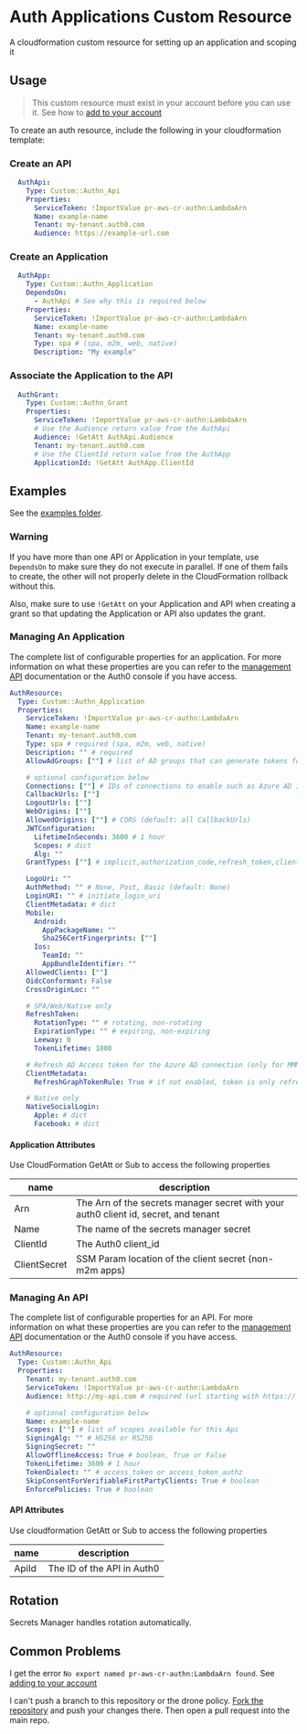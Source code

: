 # Auth Applications Custom Resource

A cloudformation custom resource for setting up an application and scoping it

## Usage

> This custom resource must exist in your account before you can use it. See how to [add to your account](#adding-to-your-account)

To create an auth resource, include the following in your cloudformation template:

### Create an API

```yaml
  AuthApi:
    Type: Custom::Authn_Api
    Properties:
      ServiceToken: !ImportValue pr-aws-cr-authn:LambdaArn
      Name: example-name
      Tenant: my-tenant.auth0.com
      Audience: https://example-url.com
```

### Create an Application

```yaml
  AuthApp:
    Type: Custom::Authn_Application
    DependsOn:
      - AuthApi # See why this is required below
    Properties:
      ServiceToken: !ImportValue pr-aws-cr-authn:LambdaArn
      Name: example-name
      Tenant: my-tenant.auth0.com
      Type: spa # (spa, m2m, web, native)
      Description: "My example"
```

### Associate the Application to the API

```yaml
  AuthGrant:
    Type: Custom::Authn_Grant
    Properties:
      ServiceToken: !ImportValue pr-aws-cr-authn:LambdaArn
      # Use the Audience return value from the AuthApi
      Audience: !GetAtt AuthApi.Audience
      Tenant: my-tenant.auth0.com
      # Use the ClientId return value from the AuthApp
      ApplicationId: !GetAtt AuthApp.ClientId
```

## Examples

See the [examples folder](examples/api).

### Warning

If you have more than one API or Application in your template, use `DependsOn` to make sure they do not execute in parallel. If one of them fails to create, the other will not properly delete in the CloudFormation rollback without this.

Also, make sure to use `!GetAtt` on your Application and API when creating a grant so that updating the Application or API also updates the grant.

### Managing An Application

The complete list of configurable properties for an application. For more information on what
these properties are you can refer to the [management API](https://auth0.com/docs/api/management/v2#!/Clients/get_clients) documentation or the Auth0 console if you have access.

```yaml
AuthResource:
  Type: Custom::Authn_Application
  Properties:
    ServiceToken: !ImportValue pr-aws-cr-authn:LambdaArn
    Name: example-name
    Tenant: my-tenant.auth0.com
    Type: spa # required (spa, m2m, web, native)
    Description: "" # required
    AllowAdGroups: [""] # list of AD groups that can generate tokens for your app

    # optional configuration below
    Connections: [""] # IDs of connections to enable such as Azure AD integration
    CallbackUrls: [""]
    LogoutUrls: [""]
    WebOrigins: [""]
    AllowedOrigins: [""] # CORS (default: all CallbackUrls)
    JWTConfiguration:
      LifetimeInSeconds: 3600 # 1 hour
      Scopes: # dict
      Alg: ""
    GrantTypes: [""] # implicit,authorization_code,refresh_token,client_credentials

    LogoUri: ""
    AuthMethod: "" # None, Post, Basic (default: None)
    LoginURI: "" # initiate_login_uri
    ClientMetadata: # dict
    Mobile:
      Android:
        AppPackageName: ""
        Sha256CertFingerprints: [""]
      Ios:
        TeamId: ""
        AppBundleIdentifier: ""
    AllowedClients: [""]
    OidcConformant: False
    CrossOriginLoc: ""

    # SPA/Web/Native only
    RefreshToken:
      RotationType: "" # rotating, non-rotating
      ExpirationType: "" # expiring, non-expiring
      Leeway: 0
      TokenLifetime: 1800

    # Refresh AD Access token for the Azure AD connection (only for MMM tenant).
    ClientMetadata:
      RefreshGraphTokenRule: True # if not enabled, token is only refreshed on user login.

    # Native only
    NativeSocialLogin:
      Apple: # dict
      Facebook: # dict
```

#### Application Attributes

Use CloudFormation GetAtt or Sub to access the following properties

| name         | description                                                                         |
|--------------|-------------------------------------------------------------------------------------|
| Arn          | The Arn of the secrets manager secret with your auth0 client id, secret, and tenant |
| Name         | The name of the secrets manager secret                                              |
| ClientId     | The Auth0 client_id                                                                 |
| ClientSecret | SSM Param location of the client secret (non-m2m apps)                              |

### Managing An API

The complete list of configurable properties for an API. For more information on what
these properties are you can refer to the [management API](https://auth0.com/docs/api/management/v2#!/Resource_Servers/get_resource_servers) documentation or the Auth0 console if you have access.

```yaml
AuthResource:
  Type: Custom::Authn_Api
  Properties:
    Tenant: my-tenant.auth0.com
    ServiceToken: !ImportValue pr-aws-cr-authn:LambdaArn
    Audience: http://my-api.com # required (url starting with https:// or http://)

    # optional configuration below
    Name: example-name
    Scopes: [""] # list of scopes available for this Api
    SigningAlg: "" # HS256 or RS256
    SigningSecret: ""
    AllowOfflineAccess: True # boolean, True or False
    TokenLifetime: 3600 # 1 hour
    TokenDialect: "" # access_token or access_token_authz
    SkipConsentForVerifiableFirstPartyClients: True # boolean
    EnforcePolicies: True # boolean
```

#### API Attributes

Use cloudformation GetAtt or Sub to access the following properties

| name  | description                |
|-------|----------------------------|
| ApiId | The ID of the API in Auth0 |


## Rotation

Secrets Manager handles rotation automatically.

## Common Problems

I get the error `No export named pr-aws-cr-authn:LambdaArn found`. See [adding to your account](#adding-to-your-account)

I can't push a branch to this repository or the drone policy. [Fork the repository](https://docs.github.com/en/free-pro-team@latest/github/getting-started-with-github/fork-a-repo) and push your changes there. Then open a pull request into the main repo.
